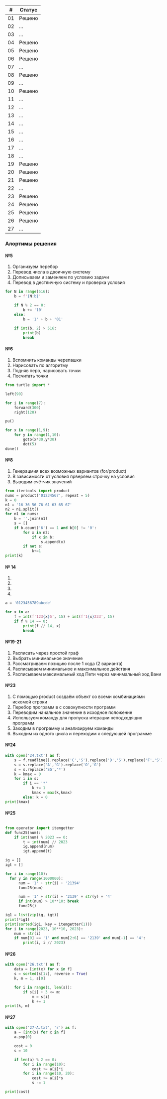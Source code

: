 | # | Статус |
| ------ | ------ |
| 01 | Решено |
| 02 | ... |
| 03 | ... |
| 04 | Решено |
| 05 | Решено |
| 06 | Решено |
| 07 | ... |
| 08 | Решено |
| 09 | ... |
| 10 | Решено |
| 11 | ... |
| 12 | ... |
| 13 | ... |
| 14 | ... |
| 15 | ... |
| 16 | ... |
| 17 | ... |
| 18 | ... |
| 19 | Решено |
| 20 | Решено |
| 21 | Решено |
| 22 | ... |
| 23 | Решено |
| 24 | Решено |
| 25 | Решено |
| 26 | Решено |
| 27 | ... |

### Алортимы решения

#### №5

1. Организуем перебор
2. Перевод числа в двоичную систему
3. Дописываем и заменяем по условию задачи
4. Перевод в дестяичную систему и проверка условия

```python
for N in range(516):
    b = f'{N:b}'

    if N % 2 == 0: 
        b += '10'
    else:
        b = '1' + b + '01'
    
    if int(b, 2) > 516:
        print(b)
        break
```

#### №6

1. Вспомнить команды черепашки
2. Нарисовать по алгоритму
3. Подняв перо, нарисовать точки
4. Посчитать точки

```python
from turtle import *

left(90)

for i in range(7):
    forward(300)
    right(120)

pu()

for x in range(1,9):
    for y in range(1,10):
        goto(x*30,y*30)
        dot(5)
done()
```

#### №8

1. Генерацмия всех возможных вариантов (for/product)
2. В зависимости от условия прверяем строчку на условия
3. Выводим счётчик значений

```python
from itertools import product
nums = product('01234567', repeat = 5)
k = 0
n1 = '16 36 56 76 61 63 65 67'
n2 = n1.split()
for n1 in nums:
    b = ''.join(n1)
    s = []
    if b.count('6') == 1 and b[0] != '0':
        for x in n2:
            if x in b:
                s.append(x)
        if not s: 
            k+=1
print(k)
```

#### № 14

1. 
2. 
3.
4. 

```python
a = '0123456789abcde'

for x in a:
    f = int(f'123{x}5', 15) + int(f'1{x}233', 15)
    if f % 14 == 0:
        print(f // 14, x)
        break
```

#### №19-21

1. Расписать через простой граф
2. Выбрать минимальное значение
3. Рассматриваем позицию после 1 хода (2 варианта)
4. Расписываем минимальное и максимальное действия
5. Расписываем максимальный ход Пети через минимальный ход Вани



#### №23
1. С помощью product создаём объект со всеми комбинациями искомой строки
2. Перебор программ в с совокупности программ
3. Переводим начальное значение в исходное положение
4. Используем команду для пропуска итерации неподходящих программ
5. Заходим в программу и анализируем команды
6. Выходим из одного цикла и переходим к следующей программе


#### №24
```python
with open('24.txt') as f:
    s = f.readline().replace('C','S').replace('D','S').replace('F','S')
    s = s.replace('A','G').replace('O','G')
    s = s.replace('SG','*')
    k = kmax = 0
    for i in s:
        if i == '*'
            k += 1
            kmax = max(k,kmax)
        else: k = 0
print(kmax)
```

#### №25
```python

from operator import itemgetter
def func25(num):
    if int(num) % 2023 == 0:
        t = int(num) // 2023
        ig.append(num)
        igt.append(t)

ig = []
igt = []

for i in range(10):
  for y in range(1000000):
      num = '1' + str(i) + '21394'
      func25(num)

      num = '1' + str(i) + '2139' + str(y) + '4'
      if int(num) > 10**10: break
      func25()

ig1 = list(zip(ig, igt))
print(*ig1)
print(sorted(ig1, key = itemgetter(1)))
for i in range(2023, 10**10, 2023):
    num = str(i)
    if num[0] == '1' and num[2:6] == '2139' and num[-1] == '4':
        print(i, i // 2023)


```


#### №26
```python
with open('26.txt') as f:
    data = [int(x) for x in f]
    s = sorted(s[1:], reverse = True)
    k, m = 1, s[0]

    for i in range(1, len(s)):
        if s[i] + 3 <= m:
            m = s[i]
            k += 1
print(k, m)

```


#### №27
```python
with open('27-A.txt', 'r') as f:
    a = [int(x) for x in f]
    a.pop(0)

    cost = 0
    s = 10

    if len(a) % 2 == 0:
        for i in range(10):
            cost += a[i]*i
        for i in range(10, 20):
            cost += a[i]*s
            s -= 1

print(cost)

```








